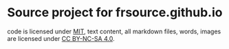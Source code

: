 # Source project for frsource.github.io

code is licensed under [MIT](https://github.com/FRSOURCE/FRSource.github.io/blob/dev/LICENSE),
text content, all markdown files, words, images are licensed under [CC BY-NC-SA 4.0](https://creativecommons.org/licenses/by-nc-sa/4.0/).
